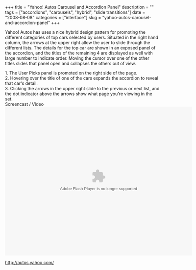 +++
title = "Yahoo! Autos Carousel and Accordion Panel"
description = ""
tags = ["accordions", "carousels", "hybrid", "slide transitions"]
date = "2008-08-08"
categories = ["interface"]
slug = "yahoo-autos-carousel-and-accordion-panel"
+++


<p>Yahoo! Autos has uses a nice hybrid design pattern for promoting the different categories of top cars selected by users. Situated in the right hand column, the arrows at the upper right allow the user to slide through the different lists. The details for the top car are shown in an exposed panel of the accordion, and the titles of the remaining 4 are displayed as well with large number to indicate order. Moving the cursor over one of the other titles slides that panel open and collapses the others out of view.</p>
<div id="screens-full" class="clear"><div class="caption">1. The User Picks panel is promoted on the right side of the page.</div><div class="fullimg clear"><a href="http://media.konigi.com/interface/yahoo-carousel-accordion-1.png" class="group" rel="group" title="1. The User Picks panel is promoted on the right side of the page."><img src="http://media.konigi.com/interface/yahoo-carousel-accordion-1.png" alt="" class="img-responsive"></a></div></div><div id="screens-full" class="clear"><div class="caption">2. Hovering over the title of one of the cars expands the accordion to reveal that car's detail.</div><div class="fullimg clear"><a href="http://media.konigi.com/interface/yahoo-carousel-accordion-2.png" class="group" rel="group" title="2. Hovering over the title of one of the cars expands the accordion to reveal that car's detail..."><img src="http://media.konigi.com/interface/yahoo-carousel-accordion-2.png" alt="" class="img-responsive"></a></div></div><div id="screens-full" class="clear"><div class="caption">3. Clicking the arrows in the upper right slide to the previous or next list, and the dot indicator above the arrows show what page you're viewing in the set.</div><div class="fullimg clear"><a href="http://media.konigi.com/interface/yahoo-carousel-accordion-3.png" class="group" rel="group" title="3. Clicking the arrows in the upper right slide to the previous or next list, and the dot indicator ..."><img src="http://media.konigi.com/interface/yahoo-carousel-accordion-3.png" alt="" class="img-responsive"></a></div></div><div class="video"><div class="caption aptureNoAutolink">Screencast / Video</div><div class="video-object"><embed src="http://blip.tv/play/AceKEwA" type="application/x-shockwave-flash" width="610" height="486" allowscriptaccess="always" allowfullscreen="true"></embed></div></div>        
<p><a href="http://autos.yahoo.com/">http://autos.yahoo.com/</a></p>

